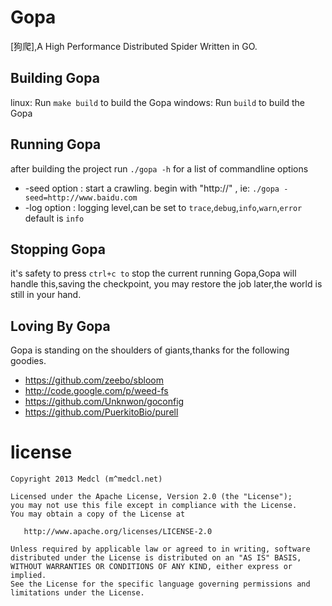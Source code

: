# Gopa #
[狗爬],A High Performance Distributed  Spider Written in GO.


## Building Gopa ##
linux: Run `make build` to build the Gopa
windows: Run `build` to build the Gopa

## Running Gopa ##

after building the project run `./gopa -h` for a list of commandline options

* -seed option : start a crawling. begin with "http://" , ie: `./gopa -seed=http://www.baidu.com`
* -log option : logging level,can be set to `trace`,`debug`,`info`,`warn`,`error`  default is `info`


## Stopping Gopa ##

it's safety to press `ctrl+c to` stop the current running Gopa,Gopa will handle this,saving the checkpoint,
you may restore the job later,the world is still in your hand.


## Loving By Gopa ##

Gopa is standing on the shoulders of giants,thanks for the following goodies.

* https://github.com/zeebo/sbloom
* http://code.google.com/p/weed-fs
* https://github.com/Unknwon/goconfig
* https://github.com/PuerkitoBio/purell


license
=======
    Copyright 2013 Medcl (m^medcl.net)

    Licensed under the Apache License, Version 2.0 (the "License");
    you may not use this file except in compliance with the License.
    You may obtain a copy of the License at

       http://www.apache.org/licenses/LICENSE-2.0

    Unless required by applicable law or agreed to in writing, software
    distributed under the License is distributed on an "AS IS" BASIS,
    WITHOUT WARRANTIES OR CONDITIONS OF ANY KIND, either express or implied.
    See the License for the specific language governing permissions and
    limitations under the License.
